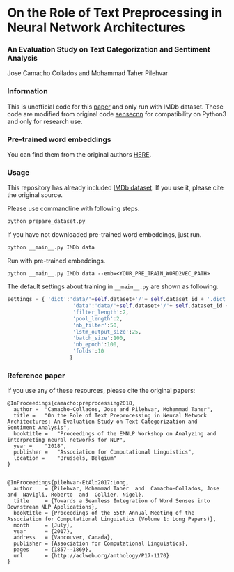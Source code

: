 
#  On the Role of Text Preprocessing in Neural Network Architectures

### An Evaluation Study on Text Categorization and Sentiment Analysis

Jose Camacho Collados and Mohammad Taher Pilehvar


### Information

This is unofficial code for this [paper](https://arxiv.org/abs/1707.01780) and only run with IMDb dataset.
These code are modified from original code [sensecnn](https://github.com/pilehvar/sensecnn) for compatibility on Python3 and only for research use.

### Pre-trained word embeddings

You can find them from the original authors [HERE](https://github.com/pedrada88/preproc-textclassification/blob/master/README.md).

### Usage

This repository has already included [IMDb dataset](https://ai.stanford.edu/~amaas/data/sentiment/).
If you use it, please cite the original source.


Please use commandline with following steps.

```bash
python prepare_dataset.py
```

If you have not downloaded pre-trained word embeddings, just run.
```bash
python __main__.py IMDb data
```

Run with pre-trained embeddings.
```
python __main__.py IMDb data --emb=<YOUR_PRE_TRAIN_WORD2VEC_PATH>
```

The default settings about training in `__main__.py` are shown as following.

```python
settings = { 'dict':'data/'+self.dataset+'/'+ self.dataset_id + '.dict.pkl',
                     'data':'data/'+self.dataset+'/'+ self.dataset_id +'.pkl',
                     'filter_length':2,
                     'pool_length':2,
                     'nb_filter':50,
                     'lstm_output_size':25,
                     'batch_size':100,
                     'nb_epoch':100,
                     'folds':10
                    }
```


### Reference paper

If you use any of these resources, please cite the original papers:
```
@InProceedings{camacho:preprocessing2018,
  author = 	"Camacho-Collados, Jose and Pilehvar, Mohammad Taher",
  title = 	"On the Role of Text Preprocessing in Neural Network Architectures: An Evaluation Study on Text Categorization and Sentiment Analysis",
  booktitle = 	"Proceedings of the EMNLP Workshop on Analyzing and interpreting neural networks for NLP",
  year = 	"2018",
  publisher = 	"Association for Computational Linguistics",
  location = 	"Brussels, Belgium"
}


@InProceedings{pilehvar-EtAl:2017:Long,
  author    = {Pilehvar, Mohammad Taher  and  Camacho-Collados, Jose  and  Navigli, Roberto  and  Collier, Nigel},
  title     = {Towards a Seamless Integration of Word Senses into Downstream NLP Applications},
  booktitle = {Proceedings of the 55th Annual Meeting of the Association for Computational Linguistics (Volume 1: Long Papers)},
  month     = {July},
  year      = {2017},
  address   = {Vancouver, Canada},
  publisher = {Association for Computational Linguistics},
  pages     = {1857--1869},
  url       = {http://aclweb.org/anthology/P17-1170}
}
```


